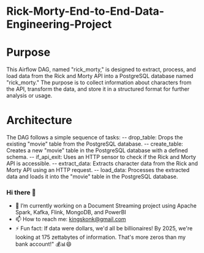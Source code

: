 # Rick-Morty-End-to-End-Data-Engineering-Project

# Purpose
This Airflow DAG, named "rick_morty," is designed to extract, process, and load data from the Rick and Morty API into a PostgreSQL database named "rick_morty." The purpose is to collect information about characters from the API, transform the data, and store it in a structured format for further analysis or usage.

# Architecture
The DAG follows a simple sequence of tasks:
-- drop_table: Drops the existing "movie" table from the PostgreSQL database.
-- create_table: Creates a new "movie" table in the PostgreSQL database with a defined schema.
-- if_api_exit: Uses an HTTP sensor to check if the Rick and Morty API is accessible.
-- extract_data: Extracts character data from the Rick and Morty API using an HTTP request.
-- load_data: Processes the extracted data and loads it into the "movie" table in the PostgreSQL database.

### Hi there 👋
- 🔭 I’m currently working on a Document Streaming project using Apache Spark, Kafka, Flink, MongoDB, and PowerBI
- 📫 How to reach me: kingskonk@gmail.com
- ⚡ Fun fact: If data were dollars, we'd all be billionaires! By 2025, we're looking at 175 zettabytes of information. 
    That's more zeros than my bank account!" 💰📊😄
